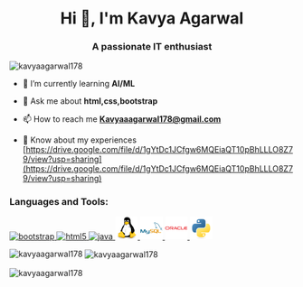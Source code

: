 <h1 align="center">Hi 👋, I'm Kavya Agarwal</h1>
<h3 align="center">A passionate IT enthusiast</h3>

<p align="left"> <img src="https://komarev.com/ghpvc/?username=kavyaagarwal178&label=Profile%20views&color=0e75b6&style=flat" alt="kavyaagarwal178" /> </p>

- 🌱 I’m currently learning **AI/ML**

- 💬 Ask me about **html,css,bootstrap**

- 📫 How to reach me **Kavyaaagarwal178@gmail.com**

- 📄 Know about my experiences [https://drive.google.com/file/d/1gYtDc1JCfgw6MQEiaQT10pBhLLLO8Z79/view?usp=sharing](https://drive.google.com/file/d/1gYtDc1JCfgw6MQEiaQT10pBhLLLO8Z79/view?usp=sharing)


<p align="left">
</p>

<h3 align="left">Languages and Tools:</h3>
<p align="left"> <a href="https://getbootstrap.com" target="_blank" rel="noreferrer"> 
 <img src="https://www.svgrepo.com/show/452185/css-3.svg" alt="bootstrap" width="40" height="40"/> </a> <a href="https://www.w3schools.com/css/" target="_blank" rel="noreferrer"> 
 <img src="https://www.svgrepo.com/show/353884/html-5.svg" alt="html5" width="40" height="40"/> </a> <a href="https://www.java.com" target="_blank" rel="noreferrer"> 
 <img src="https://www.svgrepo.com/show/448236/linux.svg" alt="java" width="40" height="40"/> </a> <a href="https://www.linux.org/" target="_blank" rel="noreferrer"> <img src="https://raw.githubusercontent.com/devicons/devicon/master/icons/linux/linux-original.svg" alt="linux" width="40" height="40"/> </a> <a href="https://www.mysql.com/" target="_blank" rel="noreferrer"> <img src="https://raw.githubusercontent.com/devicons/devicon/master/icons/mysql/mysql-original-wordmark.svg" alt="mysql" width="40" height="40"/> </a> <a href="https://www.oracle.com/" target="_blank" rel="noreferrer"> <img src="https://raw.githubusercontent.com/devicons/devicon/master/icons/oracle/oracle-original.svg" alt="oracle" width="40" height="40"/> </a> <a href="https://www.python.org" target="_blank" rel="noreferrer"> <img src="https://raw.githubusercontent.com/devicons/devicon/master/icons/python/python-original.svg" alt="python" width="40" height="40"/> </a> </p>

<p><img align="left" src="https://github-readme-stats.vercel.app/api/top-langs?username=kavyaagarwal178&show_icons=true&locale=en&layout=compact" alt="kavyaagarwal178" /></p>

<p>&nbsp;<img align="center" src="https://github-readme-stats.vercel.app/api?username=kavyaagarwal178&show_icons=true&locale=en" alt="kavyaagarwal178" /></p>

<p><img align="center" src="https://github-readme-streak-stats.herokuapp.com/?user=kavyaagarwal178&" alt="kavyaagarwal178" /></p>

